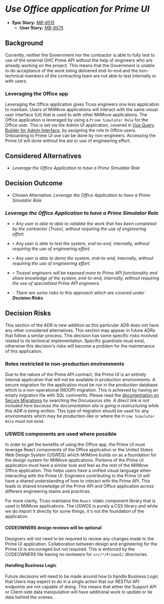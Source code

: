 # *Use Office application for Prime UI*

- **Epic Story:** *[MB-8515][jira-epic]*
  - **User Story:** *[MB-8575][jira-chore]*

[jira-chore]: https://dp3.atlassian.net/browse/MB-8575
[jira-epic]: https://dp3.atlassian.net/browse/MB-8515

## Background

Currently, neither the Government nor the contractor is able to fully test to
use of the external GHC Prime API without the help of engineers who are already
working on the project. This means that the Government is unable to do
acceptance of the work being delivered end-to-end and the non-technical members
of the contracting team are not able to test internally or with users.

### Leveraging the Office app

Leveraging the Office application gives Truss engineers one less application to
maintain. Users of MilMove applications will interact with the same visual user
interface (UI) that is used to with other MilMove applications. The Office
application is leveraged by using a `Prime Simulator Role` for the Office user.
This is set via the Admin UI application, covered in [Use Query Builder for
Admin Interface](035-us-query-builder.md), by assigning the role to Office
users.  Onboarding to Prime UI use can be done by non-engineers. Accessing the
Prime UI will done without the aid or use of engineering effort.

## Considered Alternatives

- *Leverage the Office Application to have a Prime Simulator Role*

## Decision Outcome

- Chosen Alternative: *Leverage the Office Application to have a Prime Simulator Role*

### *Leverage the Office Application to have a Prime Simulator Role*

- `+` *Any user is able to able to validate the work that has been completed by the
    contractor (Truss), without requiring the use of engineering effort.*

- `+` *Any user is able to test the system, end-to-end, internally, without requiring
    the use of engineering effort.*

- `+` *Any user is able to demo the system, end-to-end, internally, without requiring
    the use of engineering effort.*

- `+` *Trussel engineers will be exposed more to Prime API functionality and share
    knowledge of the system, end-to-end, internally, without requiring the use
    of specialized Prime API engineers.*

- `-` *There are some risks to this approach which are covered under **Decision
    Risks**.*

## Decision Risks

This section of the ADR is new addition as this particular ADR does not have any
other considered alternatives. This section may appear in future ADRs that
follow a similar process. This decision has some specific risks involved related
to its technical implementation. Specific guardrails must exist, otherwise this
decision's risks will become a problem for the maintenance of this application.

### Roles restricted to non-production environments

Due to the nature of the Prime API contract, the Prime UI is an entirely
internal application that will not be available in production environments. A
secure migration for the application must be run in the production database
which is a non-operational (NOOP) migration. This is achieved by having an empty
migration file with SQL comments. Please read the [documentation on Secure
Migrations][docusaurus] by searching the Docusaurus site. *A direct
link is not included here because the documentation site is going a
restructuring while this ADR is being written*. This type of migration should be
used for any environments which may be *production-like* or where the `Prime
Simulator Role` must not exist.

[docusaurus]: https://transcom.github.io/mymove-docs/

### USWDS components are used where possible

In order to get the benefits of using the Office app, the Prime UI must leverage
React components of the Office application or the United States Web Design
System (USWDS) which MilMove builds on as a foundation for the design system for
MilMove applications. Portions of the Prime UI application must have a similar
look and feel as the rest of the MilMove Office application. This helps users
have a unified visual language when interacting with the Prime UI. Engineers
contributing to the Prime UI will have a shared understanding of how to interact
with the Prime API. This leads to shared knowledge of the Prime API and Office
application across different engineering teams and practices.

For more clarity, Truss maintains the `React-USWDS` component library that is
used in MilMove applications. The USWDS is purely a CSS library and while we do
import it directly for some things, it's not the foundation of the application.

#### CODEOWNERS design reviews will be optional

Designers will not need to be required to review any changes made
to the Prime UI application. Collaboration between design and engineering for
the Prime UI is encouraged but not required. This is enforced by the CODEOWNERS
file having no reviewers for `src/*/PrimeUI/` directories.

#### Handling Business Logic

Future decisions will need to be made around how to handle Business Logic that
Users may expect to do in a single action that our RESTful API endpoints are not
capable of doing. This means that either the Support API or Client-side data
manipulation will have additional work to update or tie data behind the scenes.
